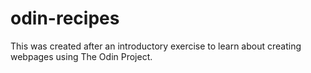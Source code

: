 # odin-recipes
This was created after an introductory exercise to learn about creating webpages using The Odin Project.